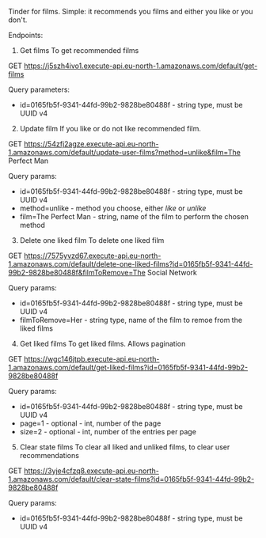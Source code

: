 Tinder for films. Simple: it recommends you films and either you like or you don't.

Endpoints:
1. Get films
To get recommended films

GET https://j5szh4ivo1.execute-api.eu-north-1.amazonaws.com/default/get-films

Query parameters:
- id=0165fb5f-9341-44fd-99b2-9828be80488f - string type, must be UUID v4

2. Update film
If you like or do not like recommended film.

GET https://54zfj2agze.execute-api.eu-north-1.amazonaws.com/default/update-user-films?method=unlike&film=The Perfect Man

Query params:
- id=0165fb5f-9341-44fd-99b2-9828be80488f - string type, must be UUID v4
- method=unlike - method you choose, either *like* or *unlike*
- film=The Perfect Man - string, name of the film to perform the chosen method

3. Delete one liked film
To delete one liked film

GET https://7575yvzd67.execute-api.eu-north-1.amazonaws.com/default/delete-one-liked-films?id=0165fb5f-9341-44fd-99b2-9828be80488f&filmToRemove=The Social Network

Query params:
- id=0165fb5f-9341-44fd-99b2-9828be80488f - string type, must be UUID v4
- filmToRemove=Her - string type, name of the film to remoe from the liked films

4. Get liked films
To get liked films. Allows pagination

GET https://wgc146jtpb.execute-api.eu-north-1.amazonaws.com/default/get-liked-films?id=0165fb5f-9341-44fd-99b2-9828be80488f

Query params:
- id=0165fb5f-9341-44fd-99b2-9828be80488f - string type, must be UUID v4
- page=1 - optional - int, number of the page
- size=2 - optional - int, number of the entries per page

5. Clear state films
To clear all liked and unliked films, to clear user recommendations

GET https://3yje4cfzq8.execute-api.eu-north-1.amazonaws.com/default/clear-state-films?id=0165fb5f-9341-44fd-99b2-9828be80488f

Query params:
- id=0165fb5f-9341-44fd-99b2-9828be80488f - string type, must be UUID v4

